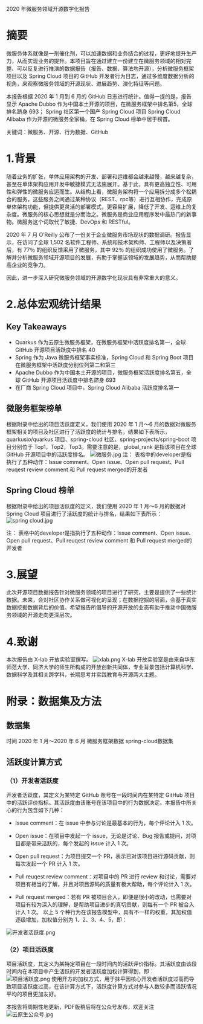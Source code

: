 2020 年微服务领域开源数字化报告

# 摘要
微服务体系就像是一剂催化剂，可以加速数据和业务结合的过程，更好地提升生产力，从而实现业务的提升。本项目旨在通过建立一份建立在微服务领域的相对完整、可以反复进行推演的数据报告（报告、数据、算法均开源），分析微服务框架项目以及 Spring Cloud 项目的 GitHub 开发者行为日志，通过多维度数据分析的视角，来观察微服务领域的开源现状、进展趋势、演化特征等问题。

本报告根据 2020 年 1 月到 6 月的 GitHub 日志进行统计。值得一提的是，报告显示 Apache Dubbo 作为中国本土开源的项目，在微服务框架中排名第5，全球排名跻身 693； Spring 社区第一个国产 Spring Cloud 项目 Spring Cloud Alibaba 作为开源的微服务全家桶，在 Spring Cloud 榜单中居于榜首。

关键词：微服务、开源、行为数据、GitHub

# 1.背景
随着业务的扩张，单体应用架构的开发、部署和运维都会越来越慢，越来越复杂，甚至在单体架构应用开发中敏捷模式无法施展开。基于此，具有更高独立性、可用性和弹性的微服务应运而生。从结构上看，微服务架构将一个应用拆分成多个松耦合的服务，这些服务之间通过某种协议（REST、rpc等）进行互相协作，完成原单体架构功能，但提供更灵活的部署模式，更容易扩展，降低了开发、运维上的复杂度。微服务的核心思想就是分而治之。微服务是商业应用程序发中最热门的新事物。微服务这个词取代了敏捷、DevOps 和 RESTful。

2020 年 7 月 O’Reilly 公布了一份关于企业微服务市场现状的数据调研。报告显示，在访问了全球 1,502 名软件工程师、系统和技术架构师、工程师以及决策者后，有 77％ 的组织反馈采用了微服务，其中 92％ 的组织成功使用了微服务。了解并分析微服务领域开源项目的发展，有助于掌握该领域的发展趋势，从而帮助提高企业的竞争力。

因此，进一步深入研究微服务领域的开源数字化现状具有非常重大的意义。

# 2.总体宏观统计结果
## Key Takeaways

- Quarkus 作为云原生微服务框架，在微服务框架中活跃度排名第一，全球 GitHub 开源项目活跃度中排名 40
- Spring 作为 Java 微服务框架事实标准，Spring Cloud 和 Spring Boot 项目在微服务框架中活跃度分别位列第二和第三
- Apache Dubbo 作为中国本土开源的项目，微服务框架活跃度排名第五，全球 GitHub 开源项目活跃度中排名跻身 693
- 在厂商 Spring Cloud 项目中，Spring Cloud Alibaba 活跃度排名第一

## 微服务框架榜单
根据附录中给出的项目活跃度定义，我们使用 2020 年 1 月～6 月的数据对微服务框架相关的项目及社区进行了活跃度的统计与排名，结果如下表所示，quarkusio/quarkus 项目、spring-cloud 社区、spring-projects/spring-boot 项目分别位于 Top1，Top2，Top3。需要注意的是，global_rank 是指该项目在全球 GitHub 开源项目中的活跃度排名。
![微服务.jpg](http://ww1.sinaimg.cn/large/7231c228ly1ghuszwy9b3j20ys0bamzs.jpg)
注： 表格中的developer是指执行了五种动作：Issue comment、Open issue、Open pull request、Pull reuqest review comment 和 Pull request merged的开发者

## Spring Cloud 榜单
根据附录中给出的项目活跃度的定义，我们使用 2020 年 1 月～6 月的数据对 Spring Cloud 项目进行了活跃度的统计与排名，结果如下表所示：
![spring cloud.jpg](http://ww1.sinaimg.cn/large/7231c228ly1ghuszjciihj210i07uwgc.jpg)

注： 表格中的developer是指执行了五种动作：Issue comment、Open issue、Open pull request、Pull reuqest review comment 和 Pull request merged的开发者

# 3.展望
此次开源项目数据报告针对微服务领域的项目进行了研究，主要是提供了一些统计数据。未来，会对社区协作关系做可视化的呈现；在数据挖掘的层面，会基于真实数据挖掘数据背后的价值。希望报告所倡导的开源开放的业态有助于推动中国微服务领域的开源走向更深层次。

# 4.致谢
本次报告由 X-lab 开放实验室撰写。
![xlab.png](http://ww1.sinaimg.cn/large/7231c228ly1ghusrgng3bj218x0jz3yn.jpg)
X-lab 开放实验室是由来自华东师范大学、同济大学的师生所构成的开放创新共同体，专业背景包括计算机科学、数据科学及其相关跨学科，长期思考并实践教育与开源两大主题。

# 附录：数据集及方法
## 数据集
时间
2020 年 1 月～2020 年 6 月
微服务框架数据
spring-cloud数据集
## 活跃度计算方式
### （1）开发者活跃度
开发者活跃度，其定义为某特定 GitHub 账号在一段时间内在某特定 GitHub 项目中的活跃评价指标。其活跃度由该账号在该项目中的行为数据决定。本报告中所关心的行为包含如下几种：

- Issue comment：在 issue 中参与讨论是最基本的行为，每个评论计入 1 次。

- Open issue：在项目中发起一个 issue，无论是讨论、Bug 报告或提问，对项目都是带来活跃的，每个发起的 issue 计入 1 次。
- Open pull request：为项目提交一个 PR，表示已对该项目进行源码贡献，则每次发起一个 PR 计入 1 次。
- Pull reuqest review comment：对项目中的 PR 进行 review 和讨论，需要对项目有相当的了解，并且对项目源码的质量有极大帮助，每个评论计入 1 次。
- Pull request merged：若有 PR 被项目合入，即便是很小的改动，也需要对项目有较为深入的理解，是帮助项目进步的真切贡献，则每有一个 PR 被合入计入 1 次。
以上 5 个种行为在该报告模型中，具有不一样的权重，其加权值逐级增加，加权值分别为 1、2、3、4、5，即：

![开发者活跃度.png](http://ww1.sinaimg.cn/large/7231c228ly1ghusq7xbgdj215003wwel.jpg)


### （2）项目活跃度
项目活跃度，其定义为某特定项目在一段时间内的活跃评价指标。其活跃度由该段时间内在本项目中产生活跃的开发者活跃度加权计算得到，即：
![项目活跃度.png](http://ww1.sinaimg.cn/large/7231c228ly1ghusr513q2j20di04o3yb.jpg)
使用开方的加权方式，用于抹平因核心开发者活跃度过高而导致项目活跃度过高，在该计算方式下，活跃度计算方式对参与人数较多而活跃情况平均的项目更加友好。

本报告将周期性地更新，PDF版稍后将在公众号发布，欢迎关注
![云原生公众号.jpg](http://ww1.sinaimg.cn/large/7231c228ly1ghut7fegjbj206h06hjt0.jpg)
